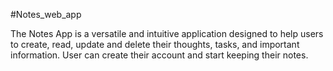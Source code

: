 #Notes_web_app

The Notes App is a versatile and intuitive application designed to help users to create, read, update and delete their thoughts, tasks, and important information. User can create their account and start keeping
their notes.
